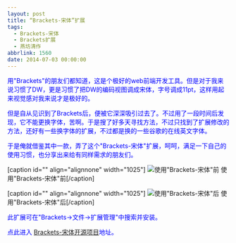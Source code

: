 ```yaml
---
layout: post
title: “Brackets-宋体”扩展
tags:
  - Brackets-宋体
  - Brackets扩展
  - 燕坊清作
abbrlink: 1560
date: 2014-07-03 00:00:00
---
```


<!-- build time:Sat Jun 23 2018 12:05:15 GMT+0800 (中国标准时间) -->

<span style="color:#00f">用"Brackets"的朋友们都知道，这是个极好的web前端开发工具。但是对于我来说习惯了DW，更是习惯了把DW的编码视图调成宋体，字号调成11pt，这样用起来视觉感对我来说才是极好的。</span>

<span style="color:#00f">但是自从见识到了Brackets后，便被它深深吸引过去了。不过用了一段时间后发现，它不能更换字体，苦啊。于是搜了好多天寻找方法，不过只找到了扩展修改的方法，还好有一些换字体的扩展，不过都是换的一些谷歌的在线英文字体。</span>

<span style="color:#00f">于是俺就借鉴其中一款，弄了这个"Brackets-宋体"扩展，呵呵，满足一下自己的使用习惯，也分享出来给有同样需求的朋友们。</span>

[caption id="" align="alignnone" width="1025"] ![使用"Brackets-宋体"前](http://ww4.sinaimg.cn/large/4eed32f2jw1ehzvgw84d2j20sh0eldh2.jpg) 使用"Brackets-宋体"前[/caption]

[caption id="" align="alignnone" width="1025"] ![使用"Brackets-宋体"后](http://ww1.sinaimg.cn/large/4eed32f2jw1ehzvguqrelj20sh0el3z9.jpg) 使用"Brackets-宋体"后[/caption]

<span style="color:#00f">此扩展可在"Brackets->文件->扩展管理"中搜索并安装。</span>

<span style="color:#00f">点此进入 [Brackets-宋体开源项目](https://code.google.com/p/brackets-simsun/)地址。</span>
<!-- rebuild by neat -->